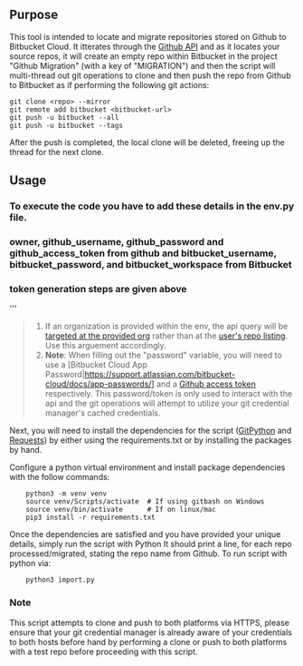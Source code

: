 
## Purpose
This tool is intended to locate and migrate repositories stored on Github to Bitbucket Cloud. It itterates through the [Github API](https://docs.github.com/en/rest/overview) and as it locates your source repos, it will create an empty repo within Bitbucket in the project "Github Migration" (with a key of "MIGRATION") and then the script will multi-thread out git operations to clone and then push the repo from Github to Bitbucket as if performing the following git actions:

    git clone <repo> --mirror
    git remote add bitbucket <bitbucket-url>
    git push -u bitbucket --all
    git push -u bitbucket --tags

After the push is completed, the local clone will be deleted, freeing up the thread for the next clone.

## Usage

 ### To execute the code you have to add these details in the env.py file.
 ### owner, github_username, github_password and github_access_token from github and bitbucket_username, bitbucket_password, and bitbucket_workspace from Bitbucket 
 ### token generation steps are given above
'''


> 1) If an organization is provided within the env, the api query will be [targeted at the provided org](https://docs.github.com/en/rest/reference/repos#list-organization-repositories) rather than at the [user's repo listing](https://docs.github.com/en/rest/reference/repos#list-repositories-for-a-user). Use this arguement accordingly.
> 2) **Note**: When filling out the "password" variable, you will need to use a [Bitbucket Cloud App Password|https://support.atlassian.com/bitbucket-cloud/docs/app-passwords/] and a [Github access token](https://docs.github.com/en/github/authenticating-to-github/creating-a-personal-access-token) respectively. This password/token is only used to interact with the api and the git operations will attempt to utilize your git credential manager's cached credentials.

Next, you will need to install the dependencies for the script ([GitPython](https://gitpython.readthedocs.io/en/stable/intro.html) and [Requests](https://docs.python-requests.org/en/master/)) by either using the requirements.txt or by installing the packages by hand.

Configure a python virtual environment and install package dependencies with the follow commands:

        python3 -m venv venv
        source venv/Scripts/activate  # If using gitbash on Windows
        source venv/bin/activate      # If on linux/mac
        pip3 install -r requirements.txt

Once the dependencies are satisfied and you have provided your unique details, simply run the script with Python  It should print a line, for each repo processed/migrated, stating the repo name from Github. To run script with python via:

        python3 import.py

### Note
This script attempts to clone and push to both platforms via HTTPS, please ensure that your git credential manager is already aware of your credentials to both hosts before hand by performing a clone or push to both platforms with a test repo before proceeding with this script.
